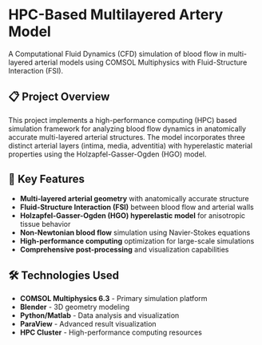 # HPC-Based Multilayered Artery Model

A Computational Fluid Dynamics (CFD) simulation of blood flow in multi-layered arterial models using COMSOL Multiphysics with Fluid-Structure Interaction (FSI).

## 📋 Project Overview

This project implements a high-performance computing (HPC) based simulation framework for analyzing blood flow dynamics in anatomically accurate multi-layered arterial structures. The model incorporates three distinct arterial layers (intima, media, adventitia) with hyperelastic material properties using the Holzapfel-Gasser-Ogden (HGO) model.

## 🎯 Key Features

- **Multi-layered arterial geometry** with anatomically accurate structure
- **Fluid-Structure Interaction (FSI)** between blood flow and arterial walls
- **Holzapfel-Gasser-Ogden (HGO) hyperelastic model** for anisotropic tissue behavior
- **Non-Newtonian blood flow** simulation using Navier-Stokes equations
- **High-performance computing** optimization for large-scale simulations
- **Comprehensive post-processing** and visualization capabilities

## 🛠️ Technologies Used

- **COMSOL Multiphysics 6.3** - Primary simulation platform
- **Blender** - 3D geometry modeling
- **Python/Matlab** - Data analysis and visualization
- **ParaView** - Advanced result visualization
- **HPC Cluster** - High-performance computing resources


